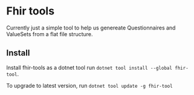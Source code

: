 # Fhir tools 
Currently just a simple tool to help us genereate Questionnaires and ValueSets from a flat file structure.

## Install

Install fhir-tools as a dotnet tool run `dotnet tool install --global fhir-tool`. 

To upgrade to latest version, run `dotnet tool update -g fhir-tool`
